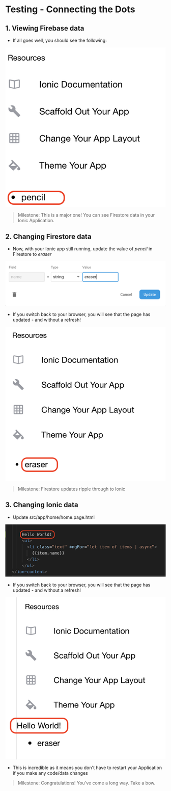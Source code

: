# Testing - Connecting the Dots

## 1. Viewing Firebase data

* If all goes well, you should see the following:

![Ionic Firestore Pencil](images/ionic_firestore_pencil.png)

> Milestone: This is a major one! You can see Firestore data in your Ionic Application.

## 2. Changing Firestore data

* Now, with your Ionic app still running, update the value of *pencil* in Firestore to *eraser*

![Firestore Pencil to Eraser](images/firestore_pencil_to_eraser.png)

* If you switch back to your browser, you will see that the page has updated - and without a refresh!

![Ionic Pencil to Eraser](images/ionic_pencil_to_eraser.png)

> Milestone: Firestore updates ripple through to Ionic

## 3. Changing Ionic data

* Update src/app/home/home.page.html

![Hello World Code](images/ionic_code_hello_world.png)

* If you switch back to your browser, you will see that the page has updated - and without a refresh!

![Hello World App](images/ionic_app_hello_world.png)

* This is incredible as it means you don't have to restart your Application if you make any code/data changes

> Milestone: Congratulations! You've come a long way.  Take a bow.


